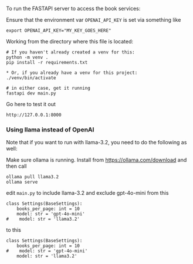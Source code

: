 To run the FASTAPI server to access the book services:

Ensure that the environment var `OPENAI_API_KEY` is set via something like

```
export OPENAI_API_KEY="MY_KEY_GOES_HERE"
```

Working from the directory where this file is located:

    # If you haven't already created a venv for this:
    python -m venv .
    pip install -r requirements.txt

    * Or, if you already have a venv for this project:
    ./venv/bin/activate

    # in either case, get it running
    fastapi dev main.py

Go here to test it out

    http://127.0.0.1:8000

### Using llama instead of OpenAI

Note that if you want to run with llama-3.2, you need to do the following as well:

Make sure ollama is running. Install from https://ollama.com/download and then call

    ollama pull llama3.2
    ollama serve

edit `main.py` to include llama-3.2 and exclude gpt-4o-mini from this

```
class Settings(BaseSettings):
    books_per_page: int = 10
    model: str = 'gpt-4o-mini'
#    model: str = 'llama3.2'
```

to this

```
class Settings(BaseSettings):
    books_per_page: int = 10
#    model: str = 'gpt-4o-mini'
    model: str = 'llama3.2'
```
